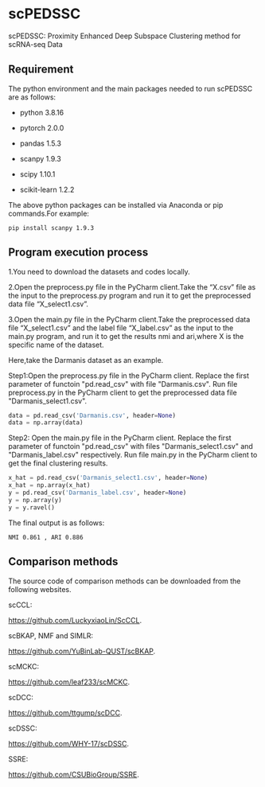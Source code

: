 # scPEDSSC
scPEDSSC: Proximity Enhanced Deep Subspace Clustering method for scRNA-seq Data 
## Requirement
The python environment and the main packages needed to run scPEDSSC are as follows:

* python 3.8.16

* pytorch 2.0.0

* pandas 1.5.3

* scanpy 1.9.3

* scipy 1.10.1

* scikit-learn 1.2.2

The above python packages can be installed via Anaconda or pip commands.For example:

```
pip install scanpy 1.9.3
```

## Program execution process 
1.You need to download the datasets and codes locally.

2.Open the preprocess.py file in the PyCharm client.Take the “X.csv” file as the input to the preprocess.py program and run it to get the preprocessed data file “X_select1.csv”. 

3.Open the main.py file in the PyCharm client.Take the preprocessed data file “X_select1.csv” and the label file “X_label.csv” as the input to the main.py program, and run it to get the results nmi and ari,where X is the specific name of the dataset.

Here,take the Darmanis dataset as an example. 

Step1:Open the preprocess.py file in the PyCharm client. Replace the first parameter of functoin "pd.read_csv" with file "Darmanis.csv". Run file preprocess.py in the PyCharm client to get the preprocessed data file "Darmanis_select1.csv".

```python
data = pd.read_csv('Darmanis.csv', header=None)
data = np.array(data)
```

Step2: Open the main.py file in the PyCharm client. Replace the first parameter of functoin "pd.read_csv" with files "Darmanis_select1.csv" and "Darmanis_label.csv" respectively. Run file main.py in the PyCharm client to get the final clustering results.

```python
x_hat = pd.read_csv('Darmanis_select1.csv', header=None)
x_hat = np.array(x_hat)
y = pd.read_csv('Darmanis_label.csv', header=None)
y = np.array(y)
y = y.ravel()
```
The final output is as follows:

```
NMI 0.861 , ARI 0.886
```


## Comparison methods
The source code of comparison methods can be downloaded from the following websites.

scCCL:

https://github.com/LuckyxiaoLin/ScCCL.

scBKAP, NMF and SIMLR:

https://github.com/YuBinLab-QUST/scBKAP.

scMCKC:

https://github.com/leaf233/scMCKC.

scDCC:

https://github.com/ttgump/scDCC.

scDSSC:

https://github.com/WHY-17/scDSSC.

SSRE:

https://github.com/CSUBioGroup/SSRE.
